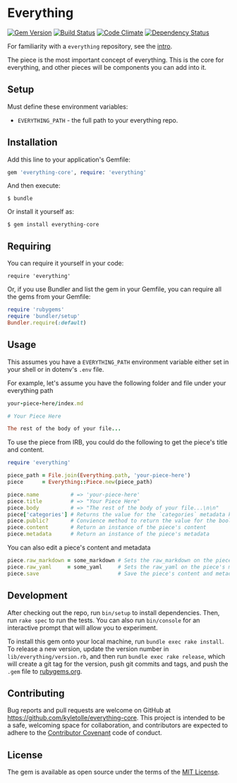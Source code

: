 # Everything
[![Gem Version](https://badge.fury.io/rb/everything-core.svg)](http://badge.fury.io/rb/everything-core)
[![Build Status](https://travis-ci.org/kyletolle/everything-core.svg?branch=master)](https://travis-ci.org/kyletolle/everything-core)
[![Code Climate](https://codeclimate.com/github/kyletolle/everything-core/badges/gpa.svg)](https://codeclimate.com/github/kyletolle/everything-core)
[![Dependency Status](https://gemnasium.com/kyletolle/everything-core.svg)](https://gemnasium.com/kyletolle/everything-core)

For familiarity with a `everything` repository, see the
[intro](http://blog.kyletolle.com/introducing-everything/).

The piece is the most important concept of everything. This is the core for
everything, and other pieces will be components you can add into it.

## Setup

Must define these environment variables:

- `EVERYTHING_PATH` - the full path to your everything repo.


## Installation

Add this line to your application's Gemfile:

```ruby
gem 'everything-core', require: 'everything'
```

And then execute:

    $ bundle

Or install it yourself as:

    $ gem install everything-core


## Requiring

You can require it yourself in your code:

```
require 'everything'
```

Or, if you use Bundler and list the gem in your Gemfile, you can require all the
gems from your Gemfile:

```ruby
require 'rubygems'
require 'bundler/setup'
Bundler.require(:default)
```


## Usage

This assumes you have a `EVERYTHING_PATH` environment variable either set in
your shell or in dotenv's `.env` file.

For example, let's assume you have the following folder and file under your
everything path

```ruby
your-piece-here/index.md

# Your Piece Here

The rest of the body of your file...

```

To use the piece from IRB, you could do the following to get the piece's title
and content.

```ruby
require 'everything'

piece_path = File.join(Everything.path, 'your-piece-here')
piece      = Everything::Piece.new(piece_path)

piece.name          # => 'your-piece-here'
piece.title         # => "Your Piece Here"
piece.body          # => "The rest of the body of your file...\n\n"
piece['categories'] # Returns the value for the `categories` metadata key
piece.public?       # Convience method to return the value for the boolean `public` metadata key
piece.content       # Return an instance of the piece's content
piece.metadata      # Return an instance of the piece's metadata
```

You can also edit a piece's content and metadata

```ruby
piece.raw_markdown = some_markdown # Sets the raw_markdown on the piece's content
piece.raw_yaml     = some_yaml     # Sets the raw_yaml on the piece's metadata
piece.save                         # Save the piece's content and metadata to disk
```


## Development

After checking out the repo, run `bin/setup` to install dependencies. Then, run
`rake spec` to run the tests. You can also run `bin/console` for an interactive
prompt that will allow you to experiment.

To install this gem onto your local machine, run `bundle exec rake install`. To
release a new version, update the version number in
`lib/everything/version.rb`, and then run `bundle exec rake release`, which
will create a git tag for the version, push git commits and tags, and push the
`.gem` file to [rubygems.org](https://rubygems.org).


## Contributing

Bug reports and pull requests are welcome on GitHub at
https://github.com/kyletolle/everything-core. This project is intended to
be a safe, welcoming space for collaboration, and contributors are expected to
adhere to the [Contributor Covenant](http://contributor-covenant.org) code of
conduct.


## License

The gem is available as open source under the terms of the [MIT
License](http://opensource.org/licenses/MIT).

